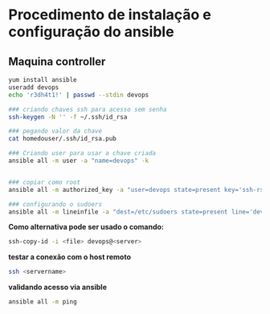 # Procedimento de instalação e configuração do ansible 

## Maquina controller

```bash
yum install ansible
useradd devops
echo 'r3dh4t1!' | passwd --stdin devops

### criando chaves ssh para acesso sem senha 
ssh-keygen -N '' -f ~/.ssh/id_rsa

### pegando valor da chave 
cat homedouser/.ssh/id_rsa.pub

### Criando user para usar a chave criada
ansible all -m user -a "name=devops" -k 


### copiar como root
ansible all -m authorized_key -a "user=devops state=present key='ssh-rsa '" -k

### configurando o sudoers
ansible all -m lineinfile -a "dest=/etc/sudoers state=present line='devops ALL=(ALL) NOPASSWD: ALL'" -k 

```
**Como alternativa pode ser usado o comando:**


```bash 
ssh-copy-id -i <file> devops@<server>
```


**testar a conexão com o host remoto**
``` bash
ssh <servername>
````

**validando acesso via ansible**
```bash 
ansible all -m ping
```



